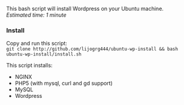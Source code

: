 This bash script will install Wordpress on your Ubuntu machine.  
_Estimated time: 1 minute_ 

### Install
Copy and run this script:  
```git clone http://github.com/lijogrg444/ubuntu-wp-install && bash ubuntu-wp-install/install.sh```

This script installs:
- NGINX
- PHP5 (with mysql, curl and gd support)
- MySQL
- Wordpress
